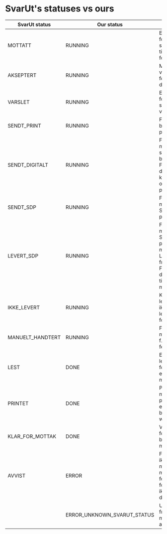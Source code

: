 # SvarUt's statuses vs ours
| SvarUt status    | Our status | Description                                                                                                                                                   |
|------------------|------------|--------------------------------------------------------------------------------------------------------------------------------------------------------------------------------|
| MOTTATT          | RUNNING                     | Et kall mottatt på forsendelses-service. En id blir tildelt forsendelsen.                                                                                     |
| AKSEPTERT        | RUNNING                     | Meldingen er validert og forsendelsesfil dannet.                                                                                                              |
| VARSLET          | RUNNING                     | Et varsel om forsendelsen er sendt til varslingstjenesten.                                                                                                    |
| SENDT_PRINT      | RUNNING                     | Forsendelsen er blitt overført til printleverandør.                                                                                                           |
| SENDT_DIGITALT   | RUNNING                     | Forsendelsen er motatt og sendt slik den skal. Ikke blitt lest enda. Forsendelser med denne status vil kun leveres digitalt og vil aldri gå til print.        |
| SENDT_SDP        | RUNNING                     | Forsendelsen er motatt og sendt til Sikker digital postkasse.                                                                                                 |
| LEVERT_SDP       | RUNNING                     | Forsendelsen er motatt og sendt til Sikker digital postkasse. Vi har motatt Leveringskvittering fra SDP. Forsendelsen skal da være tilgjengelig for mottaker. |
| IKKE_LEVERT      | RUNNING                     | Kun digital leveranse hvor vi ikke har klart å levere forsendelsen.                                                                                           |
| MANUELT_HANDTERT | RUNNING                     | Forsendelsen er manuelt avsluttet f.eks. pga en feilsituasjon.                                                                                                |
| LEST             | DONE                        | En forsendelse er lest når hele forsendelsesfilen er lastet ned av mottaker.                                                                                  |
| PRINTET          | DONE                        | Printkvittering mottatt fra printleverandør eller manuell print bekreftet(via webgrensesnitt).                                                                |
| KLAR_FOR_MOTTAK  | DONE                        | Venter på at forsendelse skal bli lastet ned av mottaker.                                                                                                     |
| AVVIST           | ERROR                       | Forsendelsen er ikke validert pga. manglende/korrupt metadata eller fordi forsendelsesfil ikke kunne dannes.                                                  |
|                  | ERROR_UNKNOWN_SVARUT_STATUS | Unknown status from SvarUt, they might have added a new status                                                                                                |